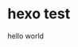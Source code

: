 <!DOCTYPE html>
<html>
<head>
<meta charset="utf-8">
<title> hexo test </title>
</head>
<body>
    <h1>hexo test</h1>
    <p> hello world </p>
</body>
</html>

